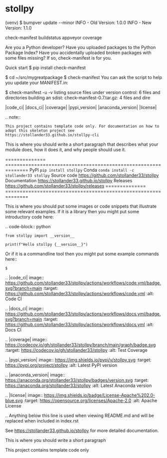 # stollpy

(venv) $ bumpver update --minor
INFO - Old Version: 1.0.0
INFO - New Version: 1.1.0

check-manifest
buildstatus appveyor coverage

Are you a Python developer? Have you uploaded packages to the Python Package Index? Have you accidentally uploaded broken packages with some files missing? If so, check-manifest is for you.

Quick start
$ pip install check-manifest

$ cd ~/src/mygreatpackage
$ check-manifest
You can ask the script to help you update your MANIFEST.in:

$ check-manifest -u -v
listing source files under version control: 6 files and directories
building an sdist: check-manifest-0.7.tar.gz: 4 files and dire

|code_ci| |docs_ci| |coverage| |pypi_version| |anaconda_version| |license|

.. note::

    This project contains template code only. For documentation on how to
    adopt this skeleton project see
    https://stollander33.github.io/stollpy-cli

This is where you should write a short paragraph that describes what your module does,
how it does it, and why people should use it.

============== ==============================================================
PyPI `pip install stollpy`
Conda `conda install -c stollander33 stollpy`
Source code https://github.com/stollander33/stollpy
Documentation https://stollander33.github.io/stollpy
Releases https://github.com/stollander33/stollpy/releases
============== ==============================================================

This is where you should put some images or code snippets that illustrate
some relevant examples. If it is a library then you might put some
introductory code here:

.. code-block:: python

    from stollpy import __version__

    print(f"Hello stollpy {__version__}")

Or if it is a commandline tool then you might put some example commands here::

    $

.. |code_ci| image:: https://github.com/stollander33/stollpy/actions/workflows/code.yml/badge.svg?branch=main
:target: https://github.com/stollander33/stollpy/actions/workflows/code.yml
:alt: Code CI

.. |docs_ci| image:: https://github.com/stollander33/stollpy/actions/workflows/docs.yml/badge.svg?branch=main
:target: https://github.com/stollander33/stollpy/actions/workflows/docs.yml
:alt: Docs CI

.. |coverage| image:: https://codecov.io/gh/stollander33/stollpy/branch/main/graph/badge.svg
:target: https://codecov.io/gh/stollander33/stollpy
:alt: Test Coverage

.. |pypi_version| image:: https://img.shields.io/pypi/v/stollpy.svg
:target: https://pypi.org/project/stollpy
:alt: Latest PyPI version

.. |anaconda_version| image:: https://anaconda.org/stollander33/stollpy/badges/version.svg
:target: https://anaconda.org/stollander33/stollpy
:alt: Latest Anaconda version

.. |license| image:: https://img.shields.io/badge/License-Apache%202.0-blue.svg
:target: https://opensource.org/licenses/Apache-2.0
:alt: Apache License

..
Anything below this line is used when viewing README.md and will be replaced
when included in index.rst

See https://stollander33.github.io/stollpy for more detailed documentation.

This is where you should write a short paragraph

This project contains template code only
